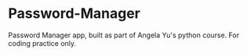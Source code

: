 # Password-Manager
Password Manager app, built as part of Angela Yu's python course. For coding practice only.
